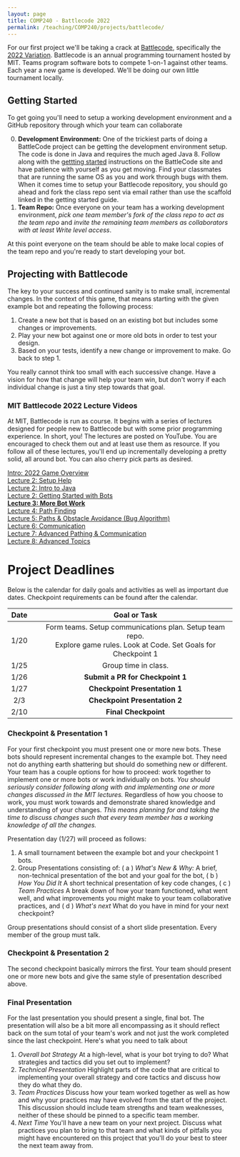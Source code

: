 ```yaml
---
layout: page
title: COMP240 - Battlecode 2022
permalink: /teaching/COMP240/projects/battlecode/
---
```


For our first project we'll be taking a crack at [Battlecode](https://battlecode.org/), specifically the [2022 Variation](https://play.battlecode.org/home). Battlecode is an annual programming tournament hosted by MIT. Teams program software bots to compete 1-on-1 against other teams. Each year a new game is developed. We'll be doing our own little tournament locally.


## Getting Started

To get going you'll need to setup a working development environment and a GitHub repository through which your team can collaborate

0. **Development Environment:** One of the trickiest parts of doing a BattleCode project can be getting the development environment setup. The code is done in Java and requires the much aged Java 8.  Follow along with the [gettting started](https://play.battlecode.org/getting-started) instructions on the BattleCode site and have patience with yourself as you get moving. Find your classmates that are running the same OS as you and work through bugs with them. When it comes time to setup your Battlecode repository, you should go ahead and fork the class repo sent via email rather than use the scaffold linked in the getting started guide.
1. **Team Repo:**  Once everyone on your team has a working development environment, *pick one team member's fork of the class repo to act as the team repo* and *invite the remaining team members as collaborators with at least Write level access*.

At this point everyone on the team should be able to make local copies of the team repo and you're ready to start developing your bot.

## Projecting with Battlecode

The key to your success and continued sanity is to make small, incremental changes. In the context of this game, that means starting with the given example bot and repeating the following process:

1. Create a new bot that is based on an existing bot but includes some changes or improvements.
2. Play your new bot against one or more old bots in order to test your design.
3. Based on your tests, identify a new change or improvement to make. Go back to step 1.

You really cannot think too small with each successive change. Have a vision for how that change will help your team win, but don't worry if each individual change is just a tiny step towards that goal.

### MIT Battlecode 2022 Lecture Videos

At MIT, Battlecode is run as course. It begins with a series of lectures designed for people new to Battlecode but with some prior programming experience.  In short, you! The lectures are posted on YouTube. You are encouraged to check them out and at least use them as resource. If you follow all of these lectures, you'll end up incrementally developing a pretty solid, all around bot. You can also cherry pick parts as desired.

[Intro: 2022 Game Overview](https://youtu.be/lJ6ScXxWoxI?t=925)<br>
[Lecture 2: Setup Help](https://youtu.be/mV49N2h9vQo?t=372)<br>
[Lecture 2: Intro to Java](https://youtu.be/mV49N2h9vQo?t=1504)<br>
[Lecture 2: Getting Started with Bots](https://youtu.be/mV49N2h9vQo?t=4003)<br>
[**Lecture 3: More Bot Work**](https://youtu.be/2HieGUMXNn8?t=361)<br>
[Lecture 4: Path Finding](https://youtu.be/skIEPSSEaQE?t=387)<br>
[Lecture 5: Paths & Obstacle Avoidance (Bug Algorithm)](https://youtu.be/_om92yU6Ozk?t=325)<br>
[Lecture 6: Communication](https://youtu.be/iOwvQjVZThk?t=536)<br>
[Lecture 7: Advanced Pathing & Communication](https://youtu.be/lZ033P-jsgE?t=357)<br>
[Lecture 8: Advanced Topics](https://youtu.be/h9fgwLUMaj8?t=300)<br>

# Project Deadlines

Below is the calendar for daily goals and activities as well as important due dates. Checkpoint requirements can be found after the calendar.

| Date | | Goal or Task |
| :-----: | :------: | :---: |
| 1/20 | | Form teams. Setup communications plan. Setup team repo. <br> Explore game rules. Look at Code. Set Goals for Checkpoint 1|
| 1/25 | | Group time in class. |
| 1/26 | | **Submit a PR for Checkpoint 1** |
| 1/27 | | **Checkpoint Presentation 1** |
| 2/3  | | **Checkpoint Presentation 2**
| 2/10  | | **Final Checkpoint** |


### Checkpoint & Presentation 1

For your first checkpoint you must present one or more new bots. These bots should represent incremental changes to the example bot. They need not do anything earth shattering but should do something new or different. Your team has a couple options for how to proceed: work together to implement one or more bots or work individually on bots. *You should seriously consider following along with and implementing one or more changes discussed in the MIT lectures.* Regardless of how you choose to work, you must work towards and demonstrate shared knowledge and understanding of your changes. *This means planning for and taking the time to discuss changes such that every team member has a working knowledge of all the changes.*

Presentation day (1/27) will proceed as follows:
1. A small tournament between the example bot and your checkpoint 1 bots.
2. Group Presentations consisting of: ( a ) *What's New & Why:* A brief, non-technical presentation of the bot and your goal for the bot, ( b ) *How You Did It* A short technical presentation of key code changes, ( c ) *Team Practices* A break down of how your team functioned, what went well, and what improvements you might make to your team collaborative practices, and ( d ) *What's next* What do you have in mind for your next checkpoint?

Group presentations should consist of a short slide presentation. Every member of the group must talk.

### Checkpoint & Presentation 2

The second checkpoint basically mirrors the first.  Your team should present one or more new bots and give the same style of presentation described above.

### Final Presentation

For the last presentation you should present a single, final bot. The presentation will also be a bit more all encompassing as it should reflect back on the sum total of your team's work and not just the work completed since the last checkpoint. Here's what you need to talk about
1. *Overall bot Strategy* At a high-level, what is your bot trying to do? What strategies and tactics did you set out to implement?
2. *Technical Presentation* Highlight parts of the code that are critical to implementing your overall strategy and core tactics and discuss how they do what they do.
3. *Team Practices* Discuss how your team worked together as well as how and why your practices may have evolved from the start of the project. This discussion should include team strengths and team weaknesses, neither of these should be pinned to a specific team member.
4. *Next Time* You'll have a new team on your next project. Discuss what practices you plan to bring to that team and what kinds of pitfalls you might have encountered on this project that you'll do your best to steer the next team away from.
